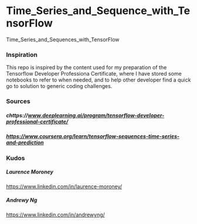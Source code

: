 # Time_Series_and_Sequence_with_TensorFlow
Time_Series_and_Sequences_with_TensorFlow

### Inspiration
This repo is inspired by the content used for my preparation of the Tensorflow Developer Professiona Certificate, where I have stored some notebooks to refer to when needed, 
and to help other developer find a quick go to solution to generic coding challenges.

### Sources
##### chttps://www.deeplearning.ai/program/tensorflow-developer-professional-certificate/
##### https://www.coursera.org/learn/tensorflow-sequences-time-series-and-prediction

### Kudos
##### Laurence Moroney
https://www.linkedin.com/in/laurence-moroney/
##### Andrewy Ng
https://www.linkedin.com/in/andrewyng/
